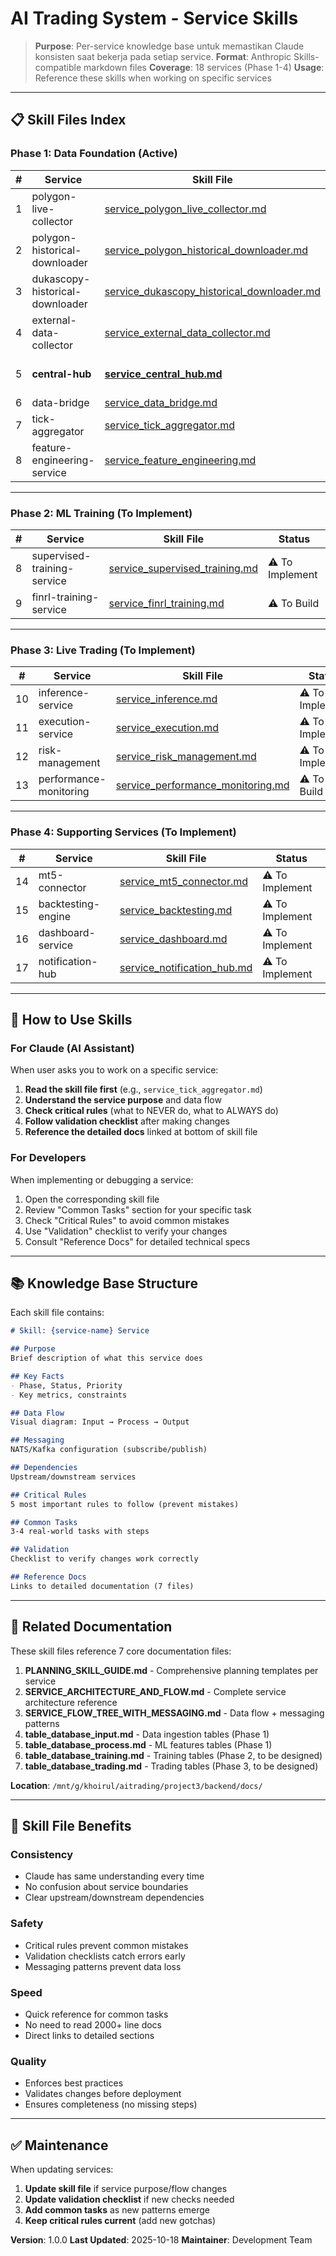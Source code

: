 # AI Trading System - Service Skills

> **Purpose**: Per-service knowledge base untuk memastikan Claude konsisten saat bekerja pada setiap service.
> **Format**: Anthropic Skills-compatible markdown files
> **Coverage**: 18 services (Phase 1-4)
> **Usage**: Reference these skills when working on specific services

---

## 📋 Skill Files Index

### **Phase 1: Data Foundation (Active)**

| # | Service | Skill File | Status |
|---|---------|------------|--------|
| 1 | polygon-live-collector | [service_polygon_live_collector.md](./service_polygon_live_collector.md) | ✅ Active |
| 2 | polygon-historical-downloader | [service_polygon_historical_downloader.md](./service_polygon_historical_downloader.md) | ✅ Active |
| 3 | dukascopy-historical-downloader | [service_dukascopy_historical_downloader.md](./service_dukascopy_historical_downloader.md) | ✅ Active |
| 4 | external-data-collector | [service_external_data_collector.md](./service_external_data_collector.md) | ✅ Active |
| 5 | **central-hub** | [**service_central_hub.md**](./service_central_hub.md) | ✅ **Active** (Core Infrastructure) |
| 6 | data-bridge | [service_data_bridge.md](./service_data_bridge.md) | ✅ Active |
| 7 | tick-aggregator | [service_tick_aggregator.md](./service_tick_aggregator.md) | ✅ Active |
| 8 | feature-engineering-service | [service_feature_engineering.md](./service_feature_engineering.md) | ✅ Active |

---

### **Phase 2: ML Training (To Implement)**

| # | Service | Skill File | Status |
|---|---------|------------|--------|
| 8 | supervised-training-service | [service_supervised_training.md](./service_supervised_training.md) | ⚠️ To Implement |
| 9 | finrl-training-service | [service_finrl_training.md](./service_finrl_training.md) | ⚠️ To Build |

---

### **Phase 3: Live Trading (To Implement)**

| # | Service | Skill File | Status |
|---|---------|------------|--------|
| 10 | inference-service | [service_inference.md](./service_inference.md) | ⚠️ To Implement |
| 11 | execution-service | [service_execution.md](./service_execution.md) | ⚠️ To Implement |
| 12 | risk-management | [service_risk_management.md](./service_risk_management.md) | ⚠️ To Implement |
| 13 | performance-monitoring | [service_performance_monitoring.md](./service_performance_monitoring.md) | ⚠️ To Build |

---

### **Phase 4: Supporting Services (To Implement)**

| # | Service | Skill File | Status |
|---|---------|------------|--------|
| 14 | mt5-connector | [service_mt5_connector.md](./service_mt5_connector.md) | ⚠️ To Implement |
| 15 | backtesting-engine | [service_backtesting.md](./service_backtesting.md) | ⚠️ To Implement |
| 16 | dashboard-service | [service_dashboard.md](./service_dashboard.md) | ⚠️ To Implement |
| 17 | notification-hub | [service_notification_hub.md](./service_notification_hub.md) | ⚠️ To Implement |

---

## 🎯 How to Use Skills

### **For Claude (AI Assistant)**

When user asks you to work on a specific service:

1. **Read the skill file first** (e.g., `service_tick_aggregator.md`)
2. **Understand the service purpose** and data flow
3. **Check critical rules** (what to NEVER do, what to ALWAYS do)
4. **Follow validation checklist** after making changes
5. **Reference the detailed docs** linked at bottom of skill file

### **For Developers**

When implementing or debugging a service:

1. Open the corresponding skill file
2. Review "Common Tasks" section for your specific task
3. Check "Critical Rules" to avoid common mistakes
4. Use "Validation" checklist to verify your changes
5. Consult "Reference Docs" for detailed technical specs

---

## 📚 Knowledge Base Structure

Each skill file contains:

```markdown
# Skill: {service-name} Service

## Purpose
Brief description of what this service does

## Key Facts
- Phase, Status, Priority
- Key metrics, constraints

## Data Flow
Visual diagram: Input → Process → Output

## Messaging
NATS/Kafka configuration (subscribe/publish)

## Dependencies
Upstream/downstream services

## Critical Rules
5 most important rules to follow (prevent mistakes)

## Common Tasks
3-4 real-world tasks with steps

## Validation
Checklist to verify changes work correctly

## Reference Docs
Links to detailed documentation (7 files)
```

---

## 🔗 Related Documentation

These skill files reference 7 core documentation files:

1. **PLANNING_SKILL_GUIDE.md** - Comprehensive planning templates per service
2. **SERVICE_ARCHITECTURE_AND_FLOW.md** - Complete service architecture reference
3. **SERVICE_FLOW_TREE_WITH_MESSAGING.md** - Data flow + messaging patterns
4. **table_database_input.md** - Data ingestion tables (Phase 1)
5. **table_database_process.md** - ML features tables (Phase 1)
6. **table_database_training.md** - Training tables (Phase 2, to be designed)
7. **table_database_trading.md** - Trading tables (Phase 3, to be designed)

**Location**: `/mnt/g/khoirul/aitrading/project3/backend/docs/`

---

## 🎯 Skill File Benefits

### **Consistency**
- Claude has same understanding every time
- No confusion about service boundaries
- Clear upstream/downstream dependencies

### **Safety**
- Critical rules prevent common mistakes
- Validation checklists catch errors early
- Messaging patterns prevent data loss

### **Speed**
- Quick reference for common tasks
- No need to read 2000+ line docs
- Direct links to detailed sections

### **Quality**
- Enforces best practices
- Validates changes before deployment
- Ensures completeness (no missing steps)

---

## ✅ Maintenance

When updating services:

1. **Update skill file** if service purpose/flow changes
2. **Update validation checklist** if new checks needed
3. **Add common tasks** as new patterns emerge
4. **Keep critical rules current** (add new gotchas)

**Version**: 1.0.0
**Last Updated**: 2025-10-18
**Maintainer**: Development Team
